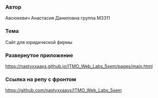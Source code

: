 ### Автор
Авсюкевич Анастасия Даниловна
группа М3311

### Тема
Сайт для юридической фирмы
### Развернутое приложение
https://nastyxxaavs.github.io/ITMO_Web_Labs_5sem/pages/main.html

### Ссылка на репу с фронтом
https://github.com/nastyxxaavs/ITMO_Web_Labs_5sem
